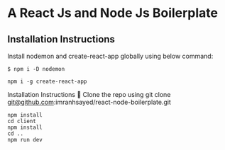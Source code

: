 # A React Js and Node Js Boilerplate
## Installation Instructions

Install nodemon and create-react-app globally using below command:

`$ npm i -D nodemon`

`npm i -g create-react-app`

Installation Instructions 🔧
Clone the repo using git clone git@github.com:imranhsayed/react-node-boilerplate.git
```cd google-maps-in-react
npm install
cd client
npm install
cd ..
npm run dev
